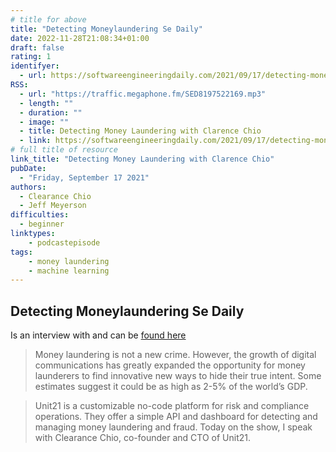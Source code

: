 ```yaml
---
# title for above
title: "Detecting Moneylaundering Se Daily"
date: 2022-11-28T21:08:34+01:00
draft: false
rating: 1
identifyer:
  - url: https://softwareengineeringdaily.com/2021/09/17/detecting-money-laundering-with-clarence-chio/
RSS:
  - url: "https://traffic.megaphone.fm/SED8197522169.mp3"
  - length: ""
  - duration: ""
  - image: ""
  - title: Detecting Money Laundering with Clarence Chio
  - link: https://softwareengineeringdaily.com/2021/09/17/detecting-money-laundering-with-clarence-chio/
# full title of resource
link_title: "Detecting Money Laundering with Clarence Chio"
pubDate: 
  - "Friday, September 17 2021"
authors:
  - Clearance Chio
  - Jeff Meyerson
difficulties:
  - beginner
linktypes:
    - podcastepisode
tags:
    - money laundering
    - machine learning
---
```



## Detecting Moneylaundering Se Daily
Is an interview with and can be [found here](https://softwareengineeringdaily.com/2021/09/17/detecting-money-laundering-with-clarence-chio/)

> Money laundering is not a new crime.  However, the growth of digital communications has greatly expanded the opportunity for money launderers to find innovative new ways to hide their true intent.  Some estimates suggest it could be as high as 2-5% of the world’s GDP.

> Unit21 is a customizable no-code platform for risk and compliance operations.  They offer a simple API and dashboard for detecting and managing money laundering and fraud.  Today on the show, I speak with Clearance Chio, co-founder and CTO of Unit21.


